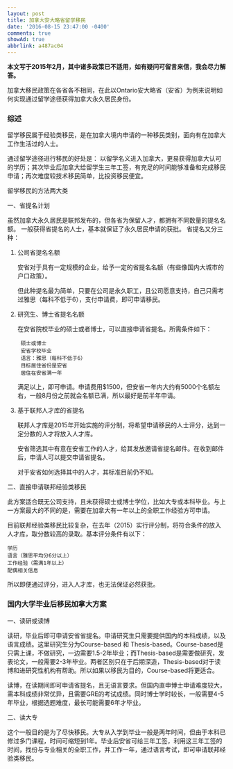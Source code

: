 ```yaml
---
layout: post
title: 加拿大安大略省留学移民
date: '2016-08-15 23:47:00 -0400'
comments: true
showAd: true
abbrlink: a487ac04
---
```


**本文写于2015年2月，其中诸多政策已不适用，如有疑问可留言来信，我会尽力解答。**

加拿大移民政策在各省各不相同，在此以Ontario安大略省（安省）为例来说明如何实现通过留学途径获得加拿大永久居民身份。

### 综述

留学移民属于经验类移民，是在加拿大境内申请的一种移民类别，面向有在加拿大工作生活过的人士。

通过留学途径进行移民的好处是： 以留学名义进入加拿大，更易获得加拿大认可的学历；其次毕业后加拿大给留学生三年工签，有充足的时间能够准备和完成移民申请；再次难度较技术移民简单，比投资移民便宜。

留学移民的方法两大类

一、省提名计划

虽然加拿大永久居民是联邦发布的，但各省为保留人才，都拥有不同数量的提名名额。 一般获得省提名的人士，基本就保证了永久居民申请的获批。
省提名又分三种：

1. 公司省提名名额

	安省对于具有一定规模的企业，给予一定的省提名名额（有些像国内大城市的户口政策）。
		
	但此种提名最为简单，只要在公司是永久职工，且公司愿意支持，自己只需考过雅思（每科不低于6），支付申请费，即可申请移民。

2. 研究生、博士省提名名额

	在安省院校毕业的硕士或者博士，可以直接申请省提名。所需条件如下：
			
		硕士或博士
		安省学校毕业
		语言：雅思（每科不低于6）
		目标居住省份是安省
		居住在安省满一年
			
	满足以上，即可申请。申请费用$1500，但安省一年内大约有5000个名额左右，一般8月份之前就会名额已满，所以最好是前半年申请。

3. 基于联邦人才库的省提名

	联邦人才库是2015年开始实施的评分制，将希望申请移民的人士评分，达到一定分数的人才将放入人才库。
		
	安省筛选其中有意在安省工作的人才，给其发放邀请省提名邮件。在收到邮件后，申请人可以提交申请省提名。
		
	对于安省如何选择其中的人才，其标准目前仍不知。

二、直接申请联邦经验类移民

此方案适合既无公司支持，且未获得硕士或博士学位，比如大专或本科毕业。与上一方案最大的不同的是，需要在加拿大有一年以上的全职工作经验方可申请。

目前联邦经验类移民比较复杂，在去年（2015）实行评分制，将符合条件的放入人才库，取分数较高的录取。基本评分条件有以下：

	学历
	语言（雅思平均分6分以上）
	工作经验（需满1年以上）
	配偶相关信息
		
所以即便通过评分，进入人才库，也无法保证必然获批。

### 国内大学毕业后移民加拿大方案

一、读研或读博

读研，毕业后即可申请安省省提名。申请研究生只需要提供国内的本科成绩，以及语言成绩。这里研究生分为Course-based 和 Thesis-based。Course-based是只需上课，不做研究，一边需要1.5-2年毕业；而Thesis-based是需要做研究，发表论文，一般需要2-3年毕业。两者区别只在于后期深造，Thesis-based对于读博和进研究性机构有帮助。所以如果以移民为目的，Course-based将更适合。

读博，在读期间即可申请省提名，且无语言要求。但国内直申博士申请难度较大，需本科成绩非常优异，且需要GRE的考试成绩。同时博士学时较长，一般需要4-5年毕业，根据选题难度，最长可能需要6年才毕业。

二、读大专

这个一般目的是为了尽快移民。大专从入学到毕业一般是两年时间，但由于本科已修过多门课程，时间可缩短到1年。毕业后安省可给三年工签，利用这三年工签的时间，找份与专业相关的全职工作，并工作一年，通过语言考试，即可申请联邦经验类移民。
